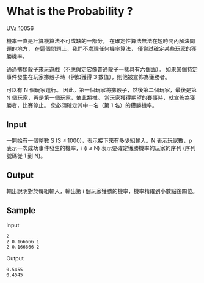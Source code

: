 # What is the Probability ?

[UVa 10056](https://onlinejudge.org/index.php?option=com_onlinejudge&Itemid=8&category=12&page=show_problem&problem=997)

機率一直是計算機算法不可或缺的一部分， 在確定性算法無法在短時間內解決問題的地方， 在這個問題上，我們不處理任何機率算法， 僅嘗試確定某些玩家的獲勝機率。

通過擲類骰子來玩遊戲（不應假定它像普通骰子一樣具有六個面）。 如果某個特定事件發生在玩家擲骰子時（例如獲得 3 數值），則他被宣佈為獲勝者。

可以有 N 個玩家進行。 因此，第一個玩家將擲骰子，然後第二個玩家，最後是第 N 個玩家，再是第一個玩家，依此類推。 當玩家獲得期望的賽事時，就宣佈為獲勝者，比賽停止。 您必須確定其中一名（第 1 名）的獲勝機率。

## Input

一開始有一個整數 S (S ≤ 1000)，表示接下來有多少組輸入。N 表示玩家數，p 表示一次成功事件發生的機率，i (i ≤ N) 表示要確定獲勝機率的玩家的序列 (序列號碼從 1 到 N)。

## Output

輸出說明對於每組輸入，輸出第 i 個玩家獲勝的機率，機率精確到小數點後四位。

## Sample

Input

```
2
2 0.166666 1
2 0.166666 2
```

Output

```
0.5455
0.4545
```
